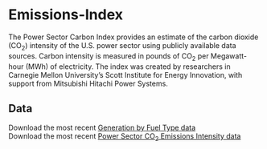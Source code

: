# Emissions-Index
The Power Sector Carbon Index provides an estimate of the carbon dioxide (CO<sub>2</sub>) intensity of the U.S. power sector using publicly available data sources. Carbon intensity is measured in pounds of CO<sub>2</sub> per Megawatt-hour (MWh) of electricity. The index was created by researchers in Carnegie Mellon University’s Scott Institute for Energy Innovation, with support from Mitsubishi Hitachi Power Systems.


## Data
Download the most recent [Generation by Fuel Type data](https://github.com/EmissionsIndex/Emissions-Index/raw/master/Calculated%20values/2017/2017%20Q1%20US%20Generation%20By%20Fuel%20Type.xlsx)  
Download the most recent [Power Sector CO<sub>2</sub> Emissions Intensity data](https://github.com/EmissionsIndex/Emissions-Index/raw/master/Calculated%20values/2017/2017%20Q1%20US%20Power%20Sector%20CO2%20Emissions%20Intensity.xlsx)



